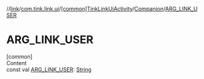 //[link](../../../index.md)/[com.tink.link.ui](../../index.md)/[[common]TinkLinkUiActivity](../index.md)/[Companion](index.md)/[ARG_LINK_USER](-a-r-g_-l-i-n-k_-u-s-e-r.md)



# ARG_LINK_USER  
[common]  
Content  
const val [ARG_LINK_USER](-a-r-g_-l-i-n-k_-u-s-e-r.md): [String](https://kotlinlang.org/api/latest/jvm/stdlib/kotlin/-string/index.html)  



